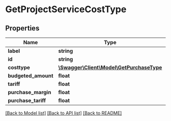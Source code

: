 # GetProjectServiceCostType

## Properties
Name | Type | Description | Notes
------------ | ------------- | ------------- | -------------
**label** | **string** |  | [optional] 
**id** | **string** |  | [optional] 
**costtype** | [**\Swagger\Client\Model\GetPurchaseType**](GetPurchaseType.md) |  | [optional] 
**budgeted_amount** | **float** |  | [optional] 
**tariff** | **float** |  | [optional] 
**purchase_margin** | **float** |  | [optional] 
**purchase_tariff** | **float** |  | [optional] 

[[Back to Model list]](../README.md#documentation-for-models) [[Back to API list]](../README.md#documentation-for-api-endpoints) [[Back to README]](../README.md)


